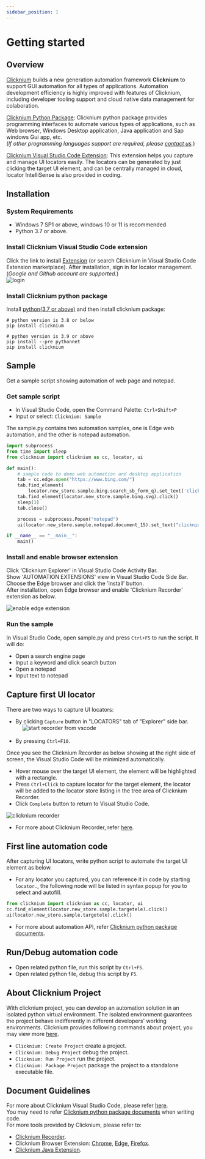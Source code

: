 ```yaml
---
sidebar_position: 1
---
```

# Getting started

## Overview
[Clicknium](https://www.clicknium.com) builds a new generation automation framework **Clicknium** to support GUI automation for all types of applications. Automation development efficiency is highly improved with features of Clicknium, including developer tooling support and cloud native data management for colaboration.  

[Clicknium Python Package](./api/python/python.md): Clicknium python package provides programming interfaces to automate various types of applications, such as Web browser, Windows Desktop application, Java application and Sap windows Gui app, etc.  
(*If other programming languages support are required, please [contact us](https://www.clicknium.com/contact).*)  

[Clicknium Visual Studio Code Extension](./developtools/vscode/vscode.md): This extension helps you capture and manage UI locators easily. The locators can be generated by just clicking the target UI element, and can be centrally managed in cloud, locator IntelliSense is also provided in coding.  

## Installation​
### System Requirements​
- Windows 7 SP1 or above, windows 10 or 11 is recommended
- Python 3.7 or above.

### Install Clicknium Visual Studio Code extension
Click the link to install [Extension](https://marketplace.visualstudio.com/items?itemName=ClickCorp.clicknium) (or search Clicknium in Visual Studio Code Extension marketplace). After installation, sign in for locator management. (*Google and Github account are supported.*)  
![login](./img/login1.png "login")  

### Install Clicknium python package
Install [python(3.7 or above)](https://code.visualstudio.com/docs/languages/python) and then install clicknium package:  

```
# python version is 3.8 or below
pip install clicknium

# python version is 3.9 or above
pip install --pre pythonnet
pip install clicknium
```

## Sample

Get a sample script showing automation of web page and notepad.

### Get sample script
- In Visual Studio Code, open the Command Palette: `Ctrl+Shift+P`
- Input or select: `Clicknium: Sample`

The sample.py contains two automation samples, one is Edge web automation, and the other is notepad automation.

```python
import subprocess
from time import sleep
from clicknium import clicknium as cc, locator, ui

def main():
    # sample code to demo web automation and desktop application
    tab = cc.edge.open("https://www.bing.com/")
    tab.find_element(
        locator.new_store.sample.bing.search_sb_form_q).set_text('clicknium')
    tab.find_element(locator.new_store.sample.bing.svg).click()
    sleep(3)
    tab.close()

    process = subprocess.Popen("notepad")
    ui(locator.new_store.sample.notepad.document_15).set_text("clicknium")

if __name__ == "__main__":
    main()
```

### Install and enable browser extension
Click 'Clicknium Explorer' in Visual Studio Code Activity Bar.  
Show 'AUTOMATION EXTENSIONS' view in Visual Studio Code Side Bar.  
Choose the Edge browser and click the 'install' button.  
After installation, open Edge browser and enable 'Clicknium Recorder' extension as below.  

![enable edge extension](./img/edge_extension_enable_on.png)  

### Run the sample
In Visual Studio Code, open sample.py and press `Ctrl+F5` to run the script. It will do: 
- Open a search engine page
- Input a keyword and click search button
- Open a notepad
- Input text to notepad

## Capture first UI locator
There are two ways to capture UI locators: 
- By clicking `Capture` button in "LOCATORS" tab of "Explorer" side bar.  
&emsp; ![start recorder from vscode](./img/start_recorder_from_vscode.png)  
&emsp;
- By pressing `Ctrl+F10`.  
  
Once you see the Clicknium Recorder as below showing at the right side of screen, the Visual Studio Code will be minimized automatically.
- Hover mouse over the target UI element, the element will be highlighted with a rectangle.
- Press `Ctrl+Click` to capture locator for the target element, the locator will be added to the locator store listing in the tree area of Clicknium Recorder.  
- Click `Complete` button to return to Visual Studio Code. 

![clicknium recorder](./img/recorder_main.png)

- For more about Clicknium Recorder, refer [here](./developtools/vscode/recorder/recorder.md).  

## First line automation code
After capturing UI locators, write python script to automate the target UI element as below. 
- For any locator you captured, you can reference it in code by starting `locator.`, the following node will be listed in syntax popup for you to select and autofill.
```python
from clicknium import clicknium as cc, locator, ui
cc.find_element(locator.new_store.sample.targetele).click()
ui(locator.new_store.sample.targetele).click()
```
- For more about automation API, refer [Clicknium python package documents](./api/python/python.md).   

## Run/Debug automation code
- Open related python file, run this script by `Ctrl+F5`.
- Open related python file, debug this script by `F5`.


## About Clicknium Project
With clicknium project, you can develop an automation solution in an isolated python virtual environment. The isolated environment guarantees the project behave indifferently in different developers' working environments. 
Clicknium provides following commands about project, you may view more [here](./developtools/vscode/project_management.md).  
- `Clicknium: Create Project` create a project.
- `Clicknium: Debug Project` debug the project.
- `Clicknium: Run Project` run the project.
- `Clicknium: Package Project` package the project to a standalone executable file.


## Document Guidelines
For more about Clicknium Visual Studio Code, please refer [here](./developtools/vscode/vscode.md).  
You may need to refer [Clicknium python package documents](./api/python/python.md) when writing code.  
For more tools provided by Clicknium, please refer to:  
- [Clicknium Recorder](./developtools/vscode/recorder/recorder.md).  
- Clicknium Browser Extension: [Chrome](./developtools/vscode/extensions/chromeextension.md), [Edge](./developtools/vscode/extensions/edgeextension.md), [Firefox](./developtools/vscode/extensions/firefoxextension.md).  
- [Clicknium Java Extension](./developtools/vscode/extensions/javaextension.md).  
